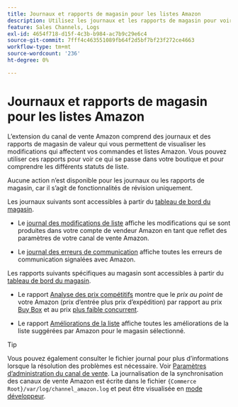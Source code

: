 ```yaml
---
title: Journaux et rapports de magasin pour les listes Amazon
description: Utilisez les journaux et les rapports de magasin pour voir ce qui se passe dans votre boutique Adobe Commerce ou Magento Open Source et vos listes Amazon Marketplace.
feature: Sales Channels, Logs
exl-id: 4654f718-d15f-4c3b-b984-ac7b9c29e6c4
source-git-commit: 7fff4c463551089fb64f2d5bf7bf23f272ce4663
workflow-type: tm+mt
source-wordcount: '236'
ht-degree: 0%

---
```


# Journaux et rapports de magasin pour les listes Amazon

L’extension du canal de vente Amazon comprend des journaux et des rapports de magasin de valeur qui vous permettent de visualiser les modifications qui affectent vos commandes et listes Amazon. Vous pouvez utiliser ces rapports pour voir ce qui se passe dans votre boutique et pour comprendre les différents statuts de liste.

Aucune action n’est disponible pour les journaux ou les rapports de magasin, car il s’agit de fonctionnalités de révision uniquement.

Les journaux suivants sont accessibles à partir du [tableau de bord du magasin](./amazon-store-dashboard.md).

- Le [journal des modifications de liste](./listing-changes-log.md) affiche les modifications qui se sont produites dans votre compte de vendeur Amazon en tant que reflet des paramètres de votre canal de vente Amazon.

- Le [journal des erreurs de communication](./communication-errors-log.md) affiche toutes les erreurs de communication signalées avec Amazon.

Les rapports suivants spécifiques au magasin sont accessibles à partir du [tableau de bord du magasin](./amazon-store-dashboard.md).

- Le rapport [Analyse des prix compétitifs](./competitive-price-analysis.md) montre que le _prix au point_ de votre Amazon (prix d’entrée plus prix d’expédition) par rapport au prix [Buy Box](./buy-box-competitor-pricing.md) et au prix [plus faible concurrent](./lowest-competitor-pricing.md).

- Le rapport [Améliorations de la liste](./listing-improvements.md) affiche toutes les améliorations de la liste suggérées par Amazon pour le magasin sélectionné.

>[!TIP]
>
>Vous pouvez également consulter le fichier journal pour plus d’informations lorsque la résolution des problèmes est nécessaire. Voir [Paramètres d’administration du canal de vente](./sales-channel-settings.md). La journalisation de la synchronisation des canaux de vente Amazon est écrite dans le fichier `{Commerce Root}/var/log/channel_amazon.log` et peut être visualisée en [mode développeur](https://experienceleague.adobe.com/docs/commerce-admin/systems/tools/developer-tools.html#operation-modes).
